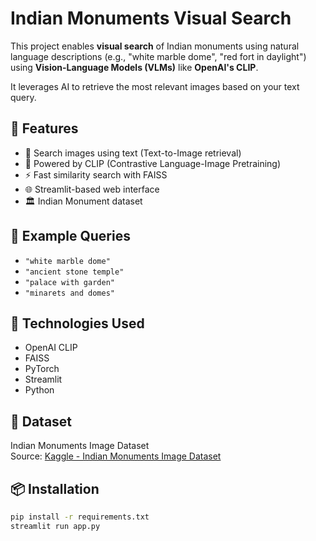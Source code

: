 # Indian Monuments Visual Search

This project enables **visual search** of Indian monuments using natural language descriptions (e.g., "white marble dome", "red fort in daylight") using **Vision-Language Models (VLMs)** like **OpenAI's CLIP**.

It leverages AI to retrieve the most relevant images based on your text query.

## 🌟 Features

- 🔎 Search images using text (Text-to-Image retrieval)
- 🤖 Powered by CLIP (Contrastive Language-Image Pretraining)
- ⚡ Fast similarity search with FAISS
- 🌐 Streamlit-based web interface
- 🏛️ Indian Monument dataset 

## 📸 Example Queries

- `"white marble dome"`
- `"ancient stone temple"`
- `"palace with garden"`
- `"minarets and domes"`

## 🚀 Technologies Used

- OpenAI CLIP
- FAISS
- PyTorch
- Streamlit
- Python

## 📁 Dataset

Indian Monuments Image Dataset  
Source: [Kaggle - Indian Monuments Image Dataset](https://www.kaggle.com/datasets/danushkumarv/indian-monuments-image-dataset)

## 📦 Installation

```bash
pip install -r requirements.txt
streamlit run app.py
